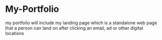 # My-Portfolio
my portfolio will include my landing page which is a standalone web page that a person can land on after clicking an email, ad or other digital locations
